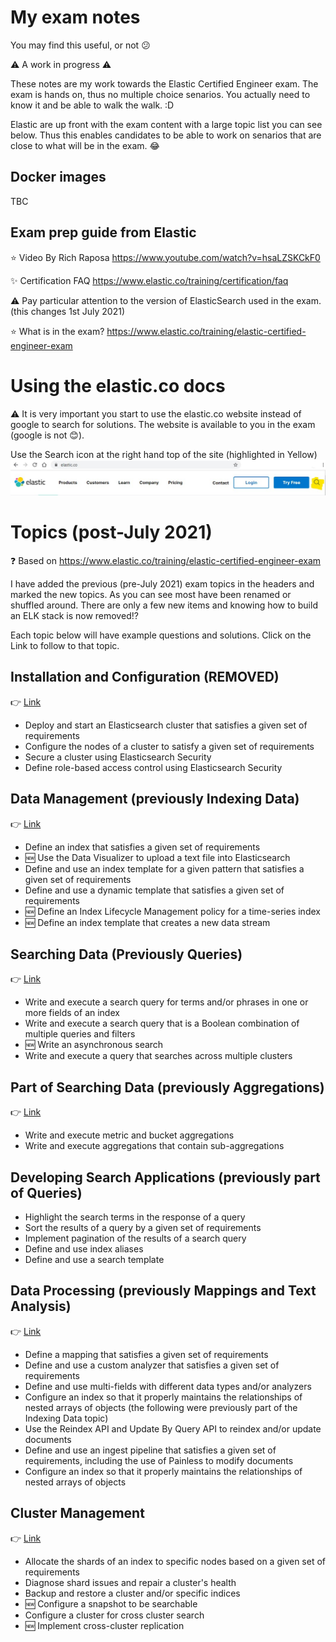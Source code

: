 # My exam notes

You may find this useful, or not :confused:

:warning: A work in progress :warning:

These notes are my work towards the Elastic Certified Engineer exam.
The exam is hands on, thus no multiple choice senarios.  You actually need to know it and be able to walk the walk. :D

Elastic are up front with the exam content with a large topic list you can see below.  Thus this enables candidates to be able to work on senarios that are close to what will be in the exam. :joy:

## Docker images

TBC

## Exam prep guide from Elastic

:star: Video By Rich Raposa https://www.youtube.com/watch?v=hsaLZSKCkF0

:sparkles: Certification FAQ
https://www.elastic.co/training/certification/faq

:warning: Pay particular attention to the version of ElasticSearch used in the exam.
(this changes 1st July 2021)

:star: What is in the exam? https://www.elastic.co/training/elastic-certified-engineer-exam


# Using the elastic.co docs

:warning: It is very important you start to use the elastic.co website instead of google to search for solutions.  The website is available to you in the exam (google is not :blush:).

Use the Search icon at the right hand top of the site (highlighted in Yellow)
![search engine](images/WebSiteSearchIcon.jpg)

# Topics (post-July 2021)
:question: Based on https://www.elastic.co/training/elastic-certified-engineer-exam

I have added the previous (pre-July 2021) exam topics in the headers and marked the new topics.  As you can see most have been renamed or shuffled around.  There are only a few new items and knowing how to build an ELK stack is now removed!?

Each topic below will have example questions and solutions. Click on the Link to follow to that topic.

## Installation and Configuration (REMOVED)
:point_right: [Link](Installation_and_Configuration.md)  

- Deploy and start an Elasticsearch cluster that satisfies a given set of requirements
- Configure the nodes of a cluster to satisfy a given set of requirements
- Secure a cluster using Elasticsearch Security
- Define role-based access control using Elasticsearch Security

## Data Management (previously Indexing Data)
:point_right: [Link](Indexing_Data.md)

- Define an index that satisfies a given set of requirements
- :new: Use the Data Visualizer to upload a text file into Elasticsearch
- Define and use an index template for a given pattern that satisfies a given set of requirements
- Define and use a dynamic template that satisfies a given set of requirements
- :new: Define an Index Lifecycle Management policy for a time-series index
- :new: Define an index template that creates a new data stream

## Searching Data (Previously Queries)
:point_right: [Link](Queries.md)

- Write and execute a search query for terms and/or phrases in one or more fields of an index
- Write and execute a search query that is a Boolean combination of multiple queries and filters
- :new: Write an asynchronous search
- Write and execute a query that searches across multiple clusters

## Part of Searching Data (previously Aggregations)
:point_right: [Link](Aggregations.md)

- Write and execute metric and bucket aggregations
- Write and execute aggregations that contain sub-aggregations

## Developing Search Applications (previously part of Queries)

- Highlight the search terms in the response of a query
- Sort the results of a query by a given set of requirements
- Implement pagination of the results of a search query
- Define and use index aliases
- Define and use a search template

## Data Processing (previously Mappings and Text Analysis)
:point_right: [Link](Mappings_and_Text_Analysis.md)

- Define a mapping that satisfies a given set of requirements
- Define and use a custom analyzer that satisfies a given set of requirements
- Define and use multi-fields with different data types and/or analyzers
- Configure an index so that it properly maintains the relationships of nested arrays of objects
(the following were previously part of the Indexing Data topic)
- Use the Reindex API and Update By Query API to reindex and/or update documents
- Define and use an ingest pipeline that satisfies a given set of requirements, including the use of Painless to modify documents
- Configure an index so that it properly maintains the relationships of nested arrays of objects

## Cluster Management
:point_right: [Link](Cluster_Administration.md)

- Allocate the shards of an index to specific nodes based on a given set of requirements
- Diagnose shard issues and repair a cluster's health
- Backup and restore a cluster and/or specific indices
- :new: Configure a snapshot to be searchable
- Configure a cluster for cross cluster search
- :new: Implement cross-cluster replication
